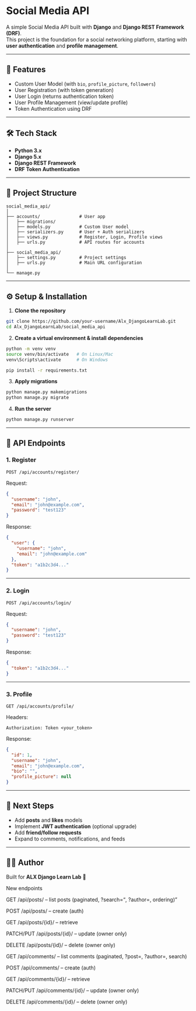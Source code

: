 # Social Media API  

A simple Social Media API built with **Django** and **Django REST Framework (DRF)**.  
This project is the foundation for a social networking platform, starting with **user authentication** and **profile management**.  

---

## 🚀 Features  

- Custom User Model (with `bio`, `profile_picture`, `followers`)  
- User Registration (with token generation)  
- User Login (returns authentication token)  
- User Profile Management (view/update profile)  
- Token Authentication using DRF  

---

## 🛠️ Tech Stack  

- **Python 3.x**  
- **Django 5.x**  
- **Django REST Framework**  
- **DRF Token Authentication**  

---

## 📂 Project Structure  

```
social_media_api/
│
├── accounts/               # User app
│   ├── migrations/         
│   ├── models.py           # Custom User model
│   ├── serializers.py      # User + Auth serializers
│   ├── views.py            # Register, Login, Profile views
│   ├── urls.py             # API routes for accounts
│
├── social_media_api/
│   ├── settings.py         # Project settings
│   ├── urls.py             # Main URL configuration
│
└── manage.py
```

---

## ⚙️ Setup & Installation  

1. **Clone the repository**  

```bash
git clone https://github.com/your-username/Alx_DjangoLearnLab.git
cd Alx_DjangoLearnLab/social_media_api
```

2. **Create a virtual environment & install dependencies**  

```bash
python -m venv venv
source venv/bin/activate   # On Linux/Mac
venv\Scripts\activate      # On Windows

pip install -r requirements.txt
```

3. **Apply migrations**  

```bash
python manage.py makemigrations
python manage.py migrate
```

4. **Run the server**  

```bash
python manage.py runserver
```

---

## 🔑 API Endpoints  

### 1. Register  
`POST /api/accounts/register/`  

Request:  
```json
{
  "username": "john",
  "email": "john@example.com",
  "password": "test123"
}
```

Response:  
```json
{
  "user": {
    "username": "john",
    "email": "john@example.com"
  },
  "token": "a1b2c3d4..."
}
```

---

### 2. Login  
`POST /api/accounts/login/`  

Request:  
```json
{
  "username": "john",
  "password": "test123"
}
```

Response:  
```json
{
  "token": "a1b2c3d4..."
}
```

---

### 3. Profile  
`GET /api/accounts/profile/`  

Headers:  
```
Authorization: Token <your_token>
```

Response:  
```json
{
  "id": 1,
  "username": "john",
  "email": "john@example.com",
  "bio": "",
  "profile_picture": null
}
```

---

## 📌 Next Steps  

- Add **posts** and **likes** models  
- Implement **JWT authentication** (optional upgrade)  
- Add **friend/follow requests**  
- Expand to comments, notifications, and feeds  

---

## 👨‍💻 Author  

Built for **ALX Django Learn Lab** 🚀  


New endpoints

GET /api/posts/ – list posts (paginated, ?search=<q>, ?author=<id>, ordering)

POST /api/posts/ – create (auth)

GET /api/posts/{id}/ – retrieve

PATCH/PUT /api/posts/{id}/ – update (owner only)

DELETE /api/posts/{id}/ – delete (owner only)

GET /api/comments/ – list comments (paginated, ?post=<id>, ?author=<id>, search)

POST /api/comments/ – create (auth)

GET /api/comments/{id}/ – retrieve

PATCH/PUT /api/comments/{id}/ – update (owner only)

DELETE /api/comments/{id}/ – delete (owner only)